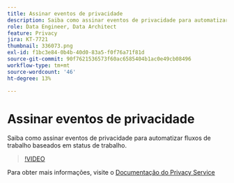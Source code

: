 ```yaml
---
title: Assinar eventos de privacidade
description: Saiba como assinar eventos de privacidade para automatizar fluxos de trabalho baseados em status de trabalho.
role: Data Engineer, Data Architect
feature: Privacy
jira: KT-7721
thumbnail: 336073.png
exl-id: f1bc3e84-0b4b-40d0-83a5-f0f76a71f81d
source-git-commit: 90f7621536573f60ac6585404b1ac0e49cb08496
workflow-type: tm+mt
source-wordcount: '46'
ht-degree: 13%

---
```



# Assinar eventos de privacidade

Saiba como assinar eventos de privacidade para automatizar fluxos de trabalho baseados em status de trabalho.

>[!VIDEO](https://video.tv.adobe.com/v/336073?quality=12&learn=on)

Para obter mais informações, visite o [Documentação do Privacy Service](https://experienceleague.adobe.com/docs/experience-platform/privacy/home.html?lang=pt-BR)
